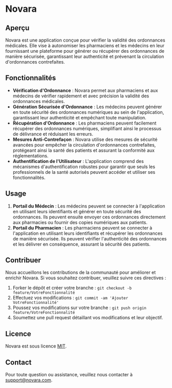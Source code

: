 # Novara

## Aperçu

Novara est une application conçue pour vérifier la validité des ordonnances médicales. Elle vise à autonomiser les pharmaciens et les médecins en leur fournissant une plateforme pour générer ou récupérer des ordonnances de manière sécurisée, garantissant leur authenticité et prévenant la circulation d'ordonnances contrefaites.

## Fonctionnalités

- **Vérification d'Ordonnance** : Novara permet aux pharmaciens et aux médecins de vérifier rapidement et avec précision la validité des ordonnances médicales.
- **Génération Sécurisée d'Ordonnance** : Les médecins peuvent générer en toute sécurité des ordonnances numériques au sein de l'application, garantissant leur authenticité et empêchant toute manipulation.
- **Récupération d'Ordonnance** : Les pharmaciens peuvent facilement récupérer des ordonnances numériques, simplifiant ainsi le processus de délivrance et réduisant les erreurs.
- **Mesures Anti-Contrefaçon** : Novara utilise des mesures de sécurité avancées pour empêcher la circulation d'ordonnances contrefaites, protégeant ainsi la santé des patients et assurant la conformité aux réglementations.
- **Authentification de l'Utilisateur** : L'application comprend des mécanismes d'authentification robustes pour garantir que seuls les professionnels de la santé autorisés peuvent accéder et utiliser ses fonctionnalités.

## Usage

1. **Portail du Médecin** : Les médecins peuvent se connecter à l'application en utilisant leurs identifiants et générer en toute sécurité des ordonnances. Ils peuvent ensuite envoyer ces ordonnances directement aux pharmacies ou fournir des copies numériques aux patients.
2. **Portail du Pharmacien** : Les pharmaciens peuvent se connecter à l'application en utilisant leurs identifiants et récupérer les ordonnances de manière sécurisée. Ils peuvent vérifier l'authenticité des ordonnances et les délivrer en conséquence, assurant la sécurité des patients.

## Contribuer

Nous accueillons les contributions de la communauté pour améliorer et enrichir Novara. Si vous souhaitez contribuer, veuillez suivre ces directives :

1. Forker le dépôt et créer votre branche : `git checkout -b feature/VotreFonctionnalité`
2. Effectuez vos modifications : `git commit -am 'Ajouter VotreFonctionnalité'`
3. Poussez vos modifications sur votre branche : `git push origin feature/VotreFonctionnalité`
4. Soumettez une pull request détaillant vos modifications et leur objectif.

## Licence

Novara est sous licence [MIT](LICENSE).

## Contact

Pour toute question ou assistance, veuillez nous contacter à support@novara.com.
